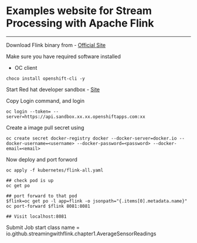 # Examples website for Stream Processing with Apache Flink
---
Download Flink binary from - [Official Site]()

Make sure you have required software installed
- OC client
```shell script
choco install openshift-cli -y
```

Start Red hat developer sandbox - [Site](https://developers.redhat.com/developer-sandbox/get-started)

Copy Login command, and login 
```shell script
oc login --token= --server=https://api.sandbox.xx.xx.openshiftapps.com:xx
```

Create a image pull secret using 
```
oc create secret docker-registry docker --docker-server=docker.io --docker-username=<username> --docker-password=<password> --docker-email=<email>
```

Now deploy and port forword
```shell script
oc apply -f kubernetes/flink-all.yaml

## check pod is up
oc get po

## port forward to that pod
$flink=oc get po -l app=flink -o jsonpath="{.items[0].metadata.name}"
oc port-forward $flink 8081:8081

## Visit localhost:8081
```

Submit Job
start class name = io.github.streamingwithflink.chapter1.AverageSensorReadings
